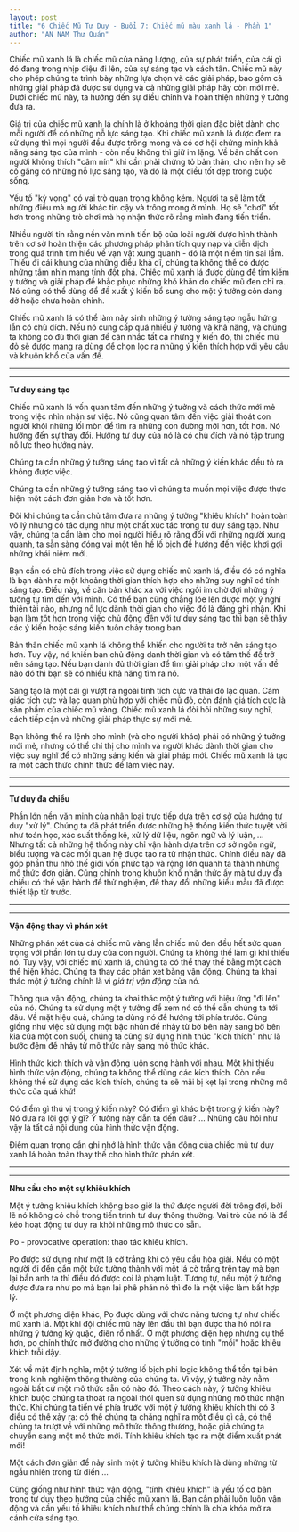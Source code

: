 ```yaml
---
layout: post
title: "6 Chiếc Mũ Tư Duy - Buổi 7: Chiếc mũ màu xanh lá - Phần 1"
author: "AN NAM Thư Quán"
---
```


Chiếc mũ xanh lá là chiếc mũ của năng lượng, của sự phát triển, của cái gì đó đang trong nhịp điệu đi lên, của sự sáng tạo và cách tân. Chiếc mũ này cho phép chúng ta trình bày những lựa chọn và các giải pháp, bao gồm cả những giải pháp đã được sử dụng và cả những giải pháp hãy còn mới mẻ. Dưới chiếc mũ này, ta hướng đến sự điều chỉnh và hoàn thiện những ý tưởng đưa ra.

Giá trị của chiếc mũ xanh lá chính là ở khoảng thời gian đặc biệt dành cho mỗi người để có những nỗ lực sáng tạo. Khi chiếc mũ xanh lá được đem ra sử dụng thì mọi người đều được trông mong và có cơ hội chứng minh khả năng sáng tạo của mình - còn nếu không thì giữ im lặng. Về bản chất con người không thích "câm nín" khi cần phải chứng tỏ bản thân, cho nên họ sẽ cố gắng có những nỗ lực sáng tạo, và đó là một điều tốt đẹp trong cuộc sống.

Yếu tố "kỳ vọng" có vai trò quan trọng không kém. Người ta sẽ làm tốt những điều mà người khác tin cậy và trông mong ở mình. Họ sẽ "chơi" tốt hơn trong những trò chơi mà họ nhận thức rõ rằng mình đang tiến triển.

Nhiều người tin rằng nền văn minh tiến bộ của loài người được hình thành trên cơ sở hoàn thiện các phương pháp phân tích quy nạp và diễn dịch trong quá trình tìm hiểu về vạn vật xung quanh - đó là một niềm tin sai lầm. Thiếu đi cái khung của những điều khả dĩ, chúng ta không thể có được những tầm nhìn mang tính đột phá. Chiếc mũ xanh lá được dùng để tìm kiếm ý tưởng và giải pháp để khắc phục những khó khăn do chiếc mũ đen chỉ ra. Nó cũng có thể dùng để đề xuất ý kiến bổ sung cho một ý tưởng còn dang dở hoặc chưa hoàn chỉnh.

Chiếc mũ xanh lá có thể làm nảy sinh những ý tưởng sáng tạo ngẫu hứng lẫn có chủ đích. Nếu nó cung cấp quá nhiều ý tưởng và khả năng, và chúng ta không có đủ thời gian để cân nhắc tất cả những ý kiến đó, thì chiếc mũ đỏ sẽ được mang ra dùng để chọn lọc ra những ý kiến thích hợp với yêu cầu và khuôn khổ của vấn đề.

***
***

**Tư duy sáng tạo**

Chiếc mũ xanh lá vốn quan tâm đến những ý tưởng và cách thức mới mẻ trong việc nhìn nhận sự việc. Nó cũng quan tâm đến việc giải thoát con người khỏi những lối mòn để tìm ra những con đường mới hơn, tốt hơn. Nó hướng đến sự thay đổi. Hướng tư duy của nó là có chủ đích và nó tập trung nỗ lực theo hướng này.

Chúng ta cần những ý tưởng sáng tạo vì tất cả những ý kiến khác đều tỏ ra không được việc.

Chúng ta cần những ý tưởng sáng tạo vì chúng ta muốn mọi việc được thực hiện một cách đơn giản hơn và tốt hơn.

Đôi khi chúng ta cần chủ tâm đưa ra những ý tưởng "khiêu khích" hoàn toàn vô lý nhưng có tác dụng như một chất xúc tác trong tư duy sáng tạo. Như vậy, chúng ta cần làm cho mọi người hiểu rõ rằng đối với những người xung quanh, ta sẵn sàng đóng vai một tên hề lố bịch để hướng đến việc khơi gợi những khái niệm mới.

Bạn cần có chủ đích trong việc sử dụng chiếc mũ xanh lá, điều đó có nghĩa là bạn dành ra một khoảng thời gian thích hợp cho những suy nghĩ có tính sáng tạo. Điều này, về căn bản khác xa với việc ngồi im chờ đợi những ý tưởng tự tìm đến với mình. Có thể bạn cũng chẳng lóe lên được một ý nghĩ thiên tài nào, nhưng nỗ lực dành thời gian cho việc đó là đáng ghi nhận. Khi bạn làm tốt hơn trong việc chủ động đến với tư duy sáng tạo thì bạn sẽ thấy các ý kiến hoặc sáng kiến tuôn chảy trong bạn.

Bản thân chiếc mũ xanh lá không thể khiến cho người ta trở nên sáng tạo hơn. Tuy vậy, nó khiến bạn chủ động danh thời gian và có tâm thế để trở nên sáng tạo. Nếu bạn dành đủ thời gian để tìm giải pháp cho một vấn đề nào đó thì bạn sẽ có nhiều khả năng tìm ra nó.

Sáng tạo là một cái gì vượt ra ngoài tính tích cực và thái độ lạc quan. Cảm giác tích cực và lạc quan phù hợp với chiếc mũ đỏ, còn đánh giá tích cực là sản phẩm của chiếc mũ vàng. Chiếc mũ xanh lá đòi hỏi những suy nghĩ, cách tiếp cận và những giải pháp thực sự mới mẻ.

Bạn không thể ra lệnh cho mình (và cho người khác) phải có những ý tưởng mới mẻ, nhưng có thể chỉ thị cho mình và người khác dành thời gian cho việc suy nghĩ để có những sáng kiến và giải pháp mới. Chiếc mũ xanh lá tạo ra một cách thức chính thức để làm việc này.

***
***

**Tư duy đa chiều**

Phần lớn nền văn minh của nhân loại trực tiếp dựa trên cơ sở của hướng tư duy "xử lý". Chúng ta đã phát triển được những hệ thống kiến thức tuyệt vời như toán học, xác suất thống kê, xử lý dữ liệu, ngôn ngữ và lý luận, ... Nhưng tất cả những hệ thống này chỉ vận hành dựa trên cơ sở ngôn ngữ, biểu tượng và các mối quan hệ được tạo ra từ nhận thức. Chính điều này đã góp phần thu nhỏ thế giới vốn phức tạp và rộng lớn quanh ta thành những mô thức đơn giản. Cũng chính trong khuôn khổ nhận thức ấy mà tư duy đa chiều có thể vận hành để thử nghiệm, để thay đổi những kiểu mẫu đã được thiết lập từ trước.

***
***

**Vận động thay vì phán xét**

Những phán xét của cả chiếc mũ vàng lẫn chiếc mũ đen đều hết sức quan trọng với phần lớn tư duy của con người. Chúng ta không thể làm gì khi thiếu nó. Tuy vậy, với chiếc mũ xanh lá, chúng ta có thể thay thế bằng một cách thể hiện khác. Chúng ta thay các phán xet bằng vận động. Chúng ta khai thác một ý tưởng chính là vì *giá trị vận động* của nó.

Thông qua vận động, chúng ta khai thác một ý tưởng với hiệu ứng "đi lên" của nó. Chúng ta sử dụng một ý tưởng để xem nó có thể dẫn chúng ta tới đâu. Về mặt hiệu quả, chúng ta dùng nó để hướng tới phía trước. Cũng giống như việc sử dụng một bậc nhún để nhảy từ bờ bên này sang bờ bên kia của một con suối, chúng ta cũng sử dụng hình thức "kích thích" như là bước đệm để nhảy từ mô thức này sang mô thức khác.

Hình thức kích thích và vận động luôn song hành với nhau. Một khi thiếu hình thức vận động, chúng ta không thể dùng các kích thích. Còn nếu không thể sử dụng các kích thích, chúng ta sẽ mãi bị kẹt lại trong những mô thức của quá khứ!

Có điểm gì thú vị trong ý kiến này? Có điểm gì khác biệt trong ý kiến này? Nó đưa ra lời gợi ý gì? Ý tưởng này dẫn ta đến đâu? ... Những câu hỏi như vậy là tất cả nội dung của hình thức vận động.

Điểm quan trọng cần ghi nhớ là hình thức vận động của chiếc mũ tư duy xanh lá hoàn toàn thay thế cho hình thức phán xét.

***
***

**Nhu cầu cho một sự khiêu khích**

Một ý tưởng khiêu khích không bao giờ là thứ được người đời trông đợi, bởi lẽ nó không có chỗ trong tiến trình tư duy thông thường. Vai trò của nó là để kéo hoạt động tư duy ra khỏi những mô thức có sẵn.

Po - provocative operation: thao tác khiêu khích.

Po được sử dụng như một lá cờ trắng khi có yêu cầu hòa giải. Nếu có một người đi đến gần một bức tường thành với một lá cờ trắng trên tay mà bạn lại bắn anh ta thì điều đó được coi là phạm luật. Tương tự, nếu một ý tưởng được đưa ra như po mà bạn lại phê phán nó thì đó là một việc làm bất hợp lý.

Ở một phương diện khác, Po được dùng với chức năng tương tự như chiếc mũ xanh lá. Một khi đội chiếc mũ này lên đầu thì bạn được tha hồ nói ra những ý tưởng kỳ quặc, điên rồ nhất. Ở một phương diện hẹp nhưng cụ thể hơn, po chính thức mở đường cho những ý tưởng có tính "mồi" hoặc khiêu khích trỗi dậy.

Xét về mặt định nghĩa, một ý tưởng lố bịch phi logic không thể tồn tại bên trong kinh nghiệm thông thường của chúng ta. Vì vậy, ý tưởng này nằm ngoài bất cứ một mô thức sẵn có nào đó. Theo cách này, ý tưởng khiêu khích buộc chúng ta thoát ra ngoài thói quen sử dụng những mô thức nhận thức. Khi chúng ta tiến về phía trước với một ý tưởng khiêu khích thì có 3 điều có thể xảy ra: có thể chúng ta chẳng nghĩ ra một điều gì cả, có thể chúng ta trượt về với những mô thức thông thường, hoặc giả chúng ta chuyển sang một mô thức mới. Tính khiêu khích tạo ra một điểm xuất phát mới!

Một cách đơn giản để nảy sinh một ý tưởng khiêu khích là dùng những từ ngẫu nhiên trong từ điển ...

Cũng giống như hình thức vận động, "tính khiêu khích" là yếu tố cơ bản trong tư duy theo hướng của chiếc mũ xanh lá. Bạn cần phải luôn luôn vận động và cần yếu tố khiêu khích như thể chúng chính là chìa khóa mở ra cánh cửa sáng tạo.










